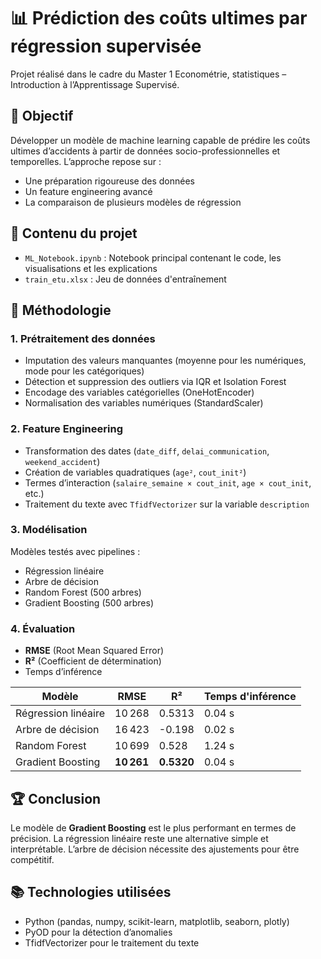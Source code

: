 # 📊 Prédiction des coûts ultimes par régression supervisée

Projet réalisé dans le cadre du Master 1 Econométrie, statistiques – Introduction à l’Apprentissage Supervisé.

## 🎯 Objectif
Développer un modèle de machine learning capable de prédire les coûts ultimes d’accidents à partir de données socio-professionnelles et temporelles. L’approche repose sur :
- Une préparation rigoureuse des données
- Un feature engineering avancé
- La comparaison de plusieurs modèles de régression

## 📁 Contenu du projet
- `ML_Notebook.ipynb` : Notebook principal contenant le code, les visualisations et les explications
- `train_etu.xlsx` : Jeu de données d'entraînement

## 🧪 Méthodologie

### 1. Prétraitement des données
- Imputation des valeurs manquantes (moyenne pour les numériques, mode pour les catégoriques)
- Détection et suppression des outliers via IQR et Isolation Forest
- Encodage des variables catégorielles (OneHotEncoder)
- Normalisation des variables numériques (StandardScaler)

### 2. Feature Engineering
- Transformation des dates (`date_diff`, `delai_communication`, `weekend_accident`)
- Création de variables quadratiques (`age²`, `cout_init²`)
- Termes d’interaction (`salaire_semaine × cout_init`, `age × cout_init`, etc.)
- Traitement du texte avec `TfidfVectorizer` sur la variable `description`

### 3. Modélisation
Modèles testés avec pipelines :
- Régression linéaire
- Arbre de décision
- Random Forest (500 arbres)
- Gradient Boosting (500 arbres)

### 4. Évaluation
- **RMSE** (Root Mean Squared Error)
- **R²** (Coefficient de détermination)
- Temps d’inférence

| Modèle              | RMSE     | R²     | Temps d'inférence |
|---------------------|----------|--------|-------------------|
| Régression linéaire | 10 268   | 0.5313 | 0.04 s            |
| Arbre de décision   | 16 423   | -0.198 | 0.02 s            |
| Random Forest       | 10 699   | 0.528  | 1.24 s            |
| Gradient Boosting   | **10 261** | **0.5320** | 0.04 s        |

## 🏆 Conclusion
Le modèle de **Gradient Boosting** est le plus performant en termes de précision. La régression linéaire reste une alternative simple et interprétable. L’arbre de décision nécessite des ajustements pour être compétitif.

## 📚 Technologies utilisées
- Python (pandas, numpy, scikit-learn, matplotlib, seaborn, plotly)
- PyOD pour la détection d’anomalies
- TfidfVectorizer pour le traitement du texte

